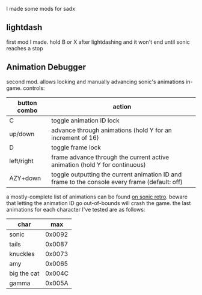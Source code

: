 I made some mods for sadx
​
## lightdash
first mod I made. hold B or X after lightdashing and it won't end until sonic reaches a stop
​
## Animation Debugger
second mod. allows locking and manually advancing sonic's animations in-game.
controls:
​

button combo | action
--- | ---
C | toggle animation ID lock
up/down | advance through animations (hold Y for an increment of 16)
D | toggle frame lock
left/right | frame advance through the current active animation (hold Y for continuous)
AZY+down | toggle outputting the current animation ID and frame to the console every frame (default: off)

a mostly-complete list of animations can be found [on sonic retro](http://info.sonicretro.org/). beware that letting the animation ID go out-of-bounds will crash the game. the last animations for each character I've tested are as follows:
​

char | max
--- | ---
sonic | 0x0092
tails | 0x0087
knuckles | 0x0073
amy | 0x0065
big the cat | 0x004C
gamma | 0x005A
